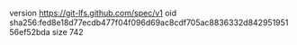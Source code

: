 version https://git-lfs.github.com/spec/v1
oid sha256:fed8e18d77ecdb477f04f096d69ac8cdf705ac8836332d84295195156ef52bda
size 742
